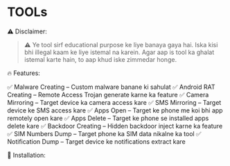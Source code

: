 # TOOLs

⚠ Disclaimer:

> ⚠ Ye tool sirf educational purpose ke liye banaya gaya hai. Iska kisi bhi illegal kaam ke liye istemal na karein. Agar aap is tool ka ghalat istemal karte hain, to aap khud iske zimmedar honge.



🔥 Features:

✅ Malware Creating – Custom malware banane ki sahulat
✅ Android RAT Creating – Remote Access Trojan generate karne ka feature
✅ Camera Mirroring – Target device ka camera access kare
✅ SMS Mirroring – Target device ke SMS access kare
✅ Apps Open – Target ke phone me koi bhi app remotely open kare
✅ Apps Delete – Target ke phone se installed apps delete kare
✅ Backdoor Creating – Hidden backdoor inject karne ka feature
✅ SIM Numbers Dump – Target phone ka SIM data nikalne ka tool
✅ Notification Dump – Target device ke notifications extract kare

📌 Installation:

